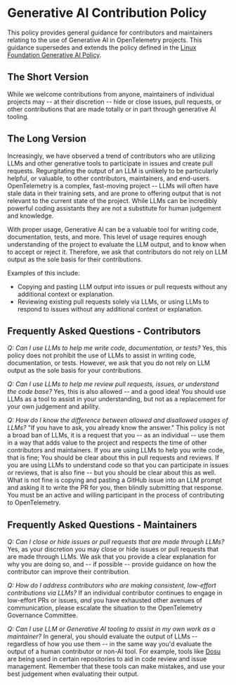 # Generative AI Contribution Policy

This policy provides general guidance for contributors and maintainers relating
to the use of Generative AI in OpenTelemetry projects. This guidance supersedes
and extends the policy defined in the [Linux Foundation Generative AI
Policy](https://www.linuxfoundation.org/legal/generative-ai).

## The Short Version

While we welcome contributions from anyone, maintainers of individual
projects may -- at their discretion -- hide or close issues, pull requests, or
other contributions that are made totally or in part through generative AI
tooling.

## The Long Version

Increasingly, we have observed a trend of contributors who are utilizing LLMs
and other generative tools to participate in issues and create pull requests.
Regurgitating the output of an LLM is unlikely to be particularly helpful, or
valuable, to other contributors, maintainers, and end-users. OpenTelemetry is a
complex, fast-moving project -- LLMs will often have stale data in their
training sets, and are prone to offering output that is not relevant to the
current state of the project. While LLMs can be incredibly powerful coding
assistants they are not a substitute for human judgement and knowledge.

With proper usage, Generative AI can be a valuable tool for writing code,
documentation, tests, and more. This level of usage requires enough
understanding of the project to evaluate the LLM output, and to know when to
accept or reject it. Therefore, we ask that contributors do not rely on LLM
output as the sole basis for their contributions.

Examples of this include:

- Copying and pasting LLM output into issues or pull requests without any
additional context or explanation.
- Reviewing existing pull requests solely via
LLMs, or using LLMs to respond to issues without any additional context or
explanation.

## Frequently Asked Questions - Contributors

_Q: Can I use LLMs to help me write code, documentation, or tests?_
Yes, this policy does not prohibit the use of LLMs to assist in writing code,
documentation, or tests. However, we ask that you do not rely on LLM output as
the sole basis for your contributions.

_Q: Can I use LLMs to help me review pull requests, issues, or understand the code base?_
Yes, this is also allowed -- and a good idea! You should use LLMs as a tool to
assist in your understanding, but not as a replacement for your own judgement
and ability.

_Q: How do I know the difference between allowed and disallowed usages of LLMs?_
"If you have to ask, you already know the answer." This policy is not a broad
ban of LLMs, it is a request that you -- as an individual -- use them in a way
that adds value to the project and respects the time of other contributors and
maintainers. If you are using LLMs to help you write code, that is fine; You
should be clear about this in pull requests and reviews. If you are using LLMs
to understand code so that you can participate in issues or reviews, that is
also fine -- but you should be clear about this as well. What is not fine is
copying and pasting a GitHub issue into an LLM prompt and asking it to write the
PR for you, then blindly submitting that response. You must be an active and
willing participant in the process of contributing to OpenTelemetry.

## Frequently Asked Questions - Maintainers

_Q: Can I close or hide issues or pull requests that are made through LLMs?_
Yes, as your discretion you may close or hide issues or pull requests that are
made through LLMs. We ask that you provide a clear explanation for why you are
doing so, and -- if possible -- provide guidance on how the contributor can
improve their contribution.

_Q: How do I address contributors who are making consistent, low-effort contributions via LLMs?_
If an individual contributor continues to engage in low-effort PRs or issues,
_and_ you have exhausted other avenues of communication, please escalate the
situation to the OpenTelemetry Governance Committee.

_Q: Can I use LLM or Generative AI tooling to assist in my own work as a maintainer?_
In general, you should evaluate the output of LLMs -- regardless of how you use
them -- in the same way you'd evaluate the output of a human contributor or
non-AI tool. For example, tools like [Dosu](https://dosu.dev/) are being used in
certain repositories to aid in code review and issue management. Remember that
these tools can make mistakes, and use your best judgement when evaluating their
output.
